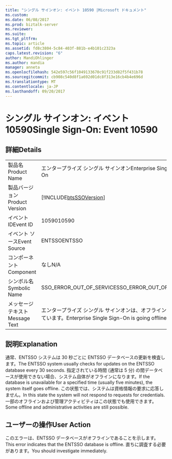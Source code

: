 ```yaml
---
title: "シングル サインオン: イベント 10590 |Microsoft ドキュメント"
ms.custom: 
ms.date: 06/08/2017
ms.prod: biztalk-server
ms.reviewer: 
ms.suite: 
ms.tgt_pltfrm: 
ms.topic: article
ms.assetid: fd8c3804-5c84-403f-881b-e4b101c2323a
caps.latest.revision: "6"
author: MandiOhlinger
ms.author: mandia
manager: anneta
ms.openlocfilehash: 542e597c56f1049133670c91f233d82f5f431b78
ms.sourcegitcommit: cb908c540d8f1a692d01dc8f313e16cb4b4e696d
ms.translationtype: MT
ms.contentlocale: ja-JP
ms.lasthandoff: 09/20/2017
---
```

# <a name="single-sign-on-event-10590"></a><span data-ttu-id="afb68-102">シングル サインオン: イベント 10590</span><span class="sxs-lookup"><span data-stu-id="afb68-102">Single Sign-On: Event 10590</span></span>
## <a name="details"></a><span data-ttu-id="afb68-103">詳細</span><span class="sxs-lookup"><span data-stu-id="afb68-103">Details</span></span>  
  
|||  
|-|-|  
|<span data-ttu-id="afb68-104">製品名</span><span class="sxs-lookup"><span data-stu-id="afb68-104">Product Name</span></span>|<span data-ttu-id="afb68-105">エンタープライズ シングル サインオン</span><span class="sxs-lookup"><span data-stu-id="afb68-105">Enterprise Single Sign-On</span></span>|  
|<span data-ttu-id="afb68-106">製品バージョン</span><span class="sxs-lookup"><span data-stu-id="afb68-106">Product Version</span></span>|[!INCLUDE[btsSSOVersion](../includes/btsssoversion-md.md)]|  
|<span data-ttu-id="afb68-107">イベント ID</span><span class="sxs-lookup"><span data-stu-id="afb68-107">Event ID</span></span>|<span data-ttu-id="afb68-108">10590</span><span class="sxs-lookup"><span data-stu-id="afb68-108">10590</span></span>|  
|<span data-ttu-id="afb68-109">イベント ソース</span><span class="sxs-lookup"><span data-stu-id="afb68-109">Event Source</span></span>|<span data-ttu-id="afb68-110">ENTSSO</span><span class="sxs-lookup"><span data-stu-id="afb68-110">ENTSSO</span></span>|  
|<span data-ttu-id="afb68-111">コンポーネント</span><span class="sxs-lookup"><span data-stu-id="afb68-111">Component</span></span>|<span data-ttu-id="afb68-112">なし</span><span class="sxs-lookup"><span data-stu-id="afb68-112">N/A</span></span>|  
|<span data-ttu-id="afb68-113">シンボル名</span><span class="sxs-lookup"><span data-stu-id="afb68-113">Symbolic Name</span></span>|<span data-ttu-id="afb68-114">SSO_ERROR_OUT_OF_SERVICE</span><span class="sxs-lookup"><span data-stu-id="afb68-114">SSO_ERROR_OUT_OF_SERVICE</span></span>|  
|<span data-ttu-id="afb68-115">メッセージ テキスト</span><span class="sxs-lookup"><span data-stu-id="afb68-115">Message Text</span></span>|<span data-ttu-id="afb68-116">エンタープライズ シングル サインオンは、オフラインに移行しています。</span><span class="sxs-lookup"><span data-stu-id="afb68-116">Enterprise Single Sign-On is going offline.</span></span>|  
  
## <a name="explanation"></a><span data-ttu-id="afb68-117">説明</span><span class="sxs-lookup"><span data-stu-id="afb68-117">Explanation</span></span>  
 <span data-ttu-id="afb68-118">通常、ENTSSO システムは 30 秒ごとに ENTSSO データベースの更新を検査します。</span><span class="sxs-lookup"><span data-stu-id="afb68-118">The ENTSSO system usually checks for updates on the ENTSSO database every 30 seconds.</span></span> <span data-ttu-id="afb68-119">指定されている時間 (通常は 5 分) の間データベースが使用できない場合、システム自体がオフラインになります。</span><span class="sxs-lookup"><span data-stu-id="afb68-119">If the database is unavailable for a specified time (usually five minutes), the system itself goes offline.</span></span> <span data-ttu-id="afb68-120">この状態では、システムは資格情報の要求に応答しません。</span><span class="sxs-lookup"><span data-stu-id="afb68-120">In this state the system will not respond to requests for credentials.</span></span> <span data-ttu-id="afb68-121">一部のオフラインおよび管理アクティビティはこの状態でも使用できます。</span><span class="sxs-lookup"><span data-stu-id="afb68-121">Some offline and administrative activities are still possible.</span></span>  
  
## <a name="user-action"></a><span data-ttu-id="afb68-122">ユーザーの操作</span><span class="sxs-lookup"><span data-stu-id="afb68-122">User Action</span></span>  
 <span data-ttu-id="afb68-123">このエラーは、ENTSSO データベースがオフラインであることを示します。</span><span class="sxs-lookup"><span data-stu-id="afb68-123">This error indicates that the ENTSSO database is offline.</span></span> <span data-ttu-id="afb68-124">直ちに調査する必要があります。</span><span class="sxs-lookup"><span data-stu-id="afb68-124">You should investigate immediately.</span></span>